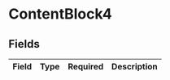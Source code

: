 # ContentBlock4


## Fields

| Field       | Type        | Required    | Description |
| ----------- | ----------- | ----------- | ----------- |